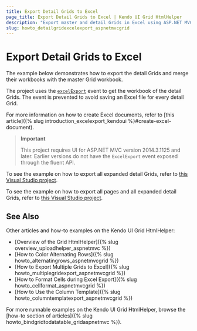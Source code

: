 ```yaml
---
title: Export Detail Grids to Excel
page_title: Export Detail Grids to Excel | Kendo UI Grid HtmlHelper
description: "Export master and detail Grids in Excel using ASP.NET MVC."
slug: howto_detailgridexcelexport_aspnetmvcgrid
---
```


# Export Detail Grids to Excel

The example below demonstrates how to export the detail Grids and merge their workbooks with the master Grid workbook.

The project uses the [`excelExport`](/api/javascript/ui/grid#events-excelExport) event to get the workbook of the detail Grids. The event is prevented to avoid saving an Excel file for every detail Grid.

For more information on how to create Excel documents, refer to [this article]({% slug introduction_excelexport_kendoui %}#create-excel-document).

> **Important**
>
> This project requires UI for ASP.NET MVC version 2014.3.1125 and later. Earlier versions do not have the `ExcelExport` event exposed through the fluent API.

To see the example on how to export all expanded detail Grids, refer to [this Visual Studio project](https://github.com/telerik/ui-for-aspnet-mvc-examples/tree/master/grid/detail-grid-excel-export).

To see the example on how to export all pages and all expanded detail Grids, refer to [this Visual Studio project](https://github.com/telerik/ui-for-aspnet-mvc-examples/tree/master/grid/detail-grid-excel-export-all-pages-all-details).

## See Also

Other articles and how-to examples on the Kendo UI Grid HtmlHelper:

* [Overview of the Grid HtmlHelper]({% slug overview_uploadhelper_aspnetmvc %})
* [How to Color Alternating Rows]({% slug howto_alternatingrows_aspnetmvcgrid %})
* [How to Export Multiple Grids to Excel]({% slug howto_multiplegridexport_aspnetmvcgrid %})
* [How to Format Cells during Excel Export]({% slug howto_cellformat_aspnetmvcgrid %})
* [How to Use the Column Template]({% slug howto_columntemplatexport_aspnetmvcgrid %})

For more runnable examples on the Kendo UI Grid HtmlHelper, browse the [how-to section of articles]({% slug howto_bindgridtodatatable_gridaspnetmvc %}).
